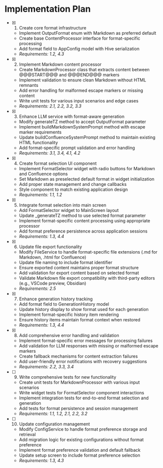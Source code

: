 # Implementation Plan

- [x] 1. Create core format infrastructure





  - Implement OutputFormat enum with Markdown as preferred default
  - Create base ContentProcessor interface for format-specific processing
  - Add format field to AppConfig model with Hive serialization
  - _Requirements: 1.2, 4.3_

- [x] 2. Implement Markdown content processor





  - Create MarkdownProcessor class that extracts content between @@@START@@@ and @@@END@@@ markers
  - Implement validation to ensure clean Markdown without HTML remnants
  - Add error handling for malformed escape markers or missing content
  - Write unit tests for various input scenarios and edge cases
  - _Requirements: 2.1, 2.2, 3.2, 3.3_

- [x] 3. Enhance LLM service with format-aware generation




  - Modify generateTZ method to accept OutputFormat parameter
  - Implement buildMarkdownSystemPrompt method with escape marker requirements
  - Update buildConfluenceSystemPrompt method to maintain existing HTML functionality
  - Add format-specific prompt validation and error handling
  - _Requirements: 3.1, 3.4, 4.1, 4.2_

- [x] 4. Create format selection UI component





  - Implement FormatSelector widget with radio buttons for Markdown and Confluence options
  - Set Markdown as preselected default format in widget initialization
  - Add proper state management and change callbacks
  - Style component to match existing application design
  - _Requirements: 1.1, 1.2_

- [x] 5. Integrate format selection into main screen





  - Add FormatSelector widget to MainScreen layout
  - Update _generateTZ method to use selected format parameter 
  - Implement format-specific content processing using appropriate processor
  - Add format preference persistence across application sessions
  - _Requirements: 1.3, 4.4_

- [x] 6. Update file export functionality





  - Modify FileService to handle format-specific file extensions (.md for Markdown, .html for Confluence)
  - Update file naming to include format identifier
  - Ensure exported content maintains proper format structure
  - Add validation for export content based on selected format
  - Validate Markdown file export compatibility with third-party editors (e.g., VSCode preview, Obsidian)
  - _Requirements: 2.5_

- [x] 7. Enhance generation history tracking
  - Add format field to GenerationHistory model
  - Update history display to show format used for each generation
  - Implement format-specific history item rendering
  - Ensure history items maintain format context when restored
  - _Requirements: 1.3, 4.4_

- [x] 8. Add comprehensive error handling and validation

  - Implement format-specific error messages for processing failures
  - Add validation for LLM responses with missing or malformed escape markers
  - Create fallback mechanisms for content extraction failures
  - Add user-friendly error notifications with recovery suggestions
  - _Requirements: 2.2, 3.3, 3.4_

- [ ] 9. Write comprehensive tests for new functionality




  - Create unit tests for MarkdownProcessor with various input scenarios
  - Write widget tests for FormatSelector component interactions
  - Implement integration tests for end-to-end format selection and generation
  - Add tests for format persistence and session management
  - _Requirements: 1.1, 1.2, 2.1, 2.2, 3.2_

- [ ] 10. Update configuration management
  - Modify ConfigService to handle format preference storage and retrieval
  - Add migration logic for existing configurations without format preference
  - Implement format preference validation and default fallback
  - Update setup screen to include format preference selection
  - _Requirements: 1.3, 4.3_